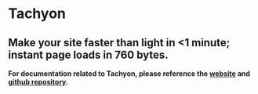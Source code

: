 # Tachyon
## Make your site faster than light in <1 minute; instant page loads in 760 bytes.

**For documentation related to Tachyon, please reference the [website](https://fasterthanlight.net/) and [github repository](https://github.com/weebney/tachyon).**